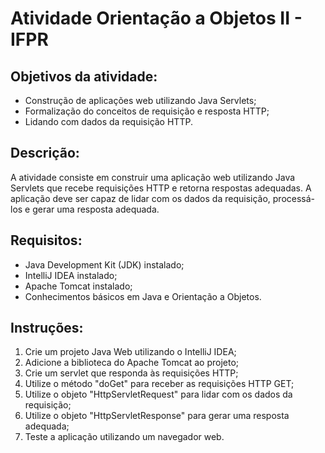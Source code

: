 <!DOCTYPE html>
<html>
<head>
	<meta charset="UTF-8">
	<h1>Atividade Orientação a Objetos II - IFPR</h1>
</head>
<body>
	<h2>Objetivos da atividade:</h2>
	<ul>
		<li>Construção de aplicações web utilizando Java Servlets;</li>
		<li>Formalização do conceitos de requisição e resposta HTTP;</li>
		<li>Lidando com dados da requisição HTTP.</li>
	</ul>
	<h2>Descrição:</h2>
	<p>A atividade consiste em construir uma aplicação web utilizando Java Servlets que recebe requisições HTTP e retorna respostas adequadas. A aplicação deve ser capaz de lidar com os dados da requisição, processá-los e gerar uma resposta adequada.</p>
	<h2>Requisitos:</h2>
	<ul>
		<li>Java Development Kit (JDK) instalado;</li>
		<li>IntelliJ IDEA instalado;</li>
		<li>Apache Tomcat instalado;</li>
		<li>Conhecimentos básicos em Java e Orientação a Objetos.</li>
	</ul>
	<h2>Instruções:</h2>
	<ol>
		<li>Crie um projeto Java Web utilizando o IntelliJ IDEA;</li>
		<li>Adicione a biblioteca do Apache Tomcat ao projeto;</li>
		<li>Crie um servlet que responda às requisições HTTP;</li>
		<li>Utilize o método "doGet" para receber as requisições HTTP GET;</li>
		<li>Utilize o objeto "HttpServletRequest" para lidar com os dados da requisição;</li>
		<li>Utilize o objeto "HttpServletResponse" para gerar uma resposta adequada;</li>
		<li>Teste a aplicação utilizando um navegador web.</li>
	</ol>
</body>
</html>

